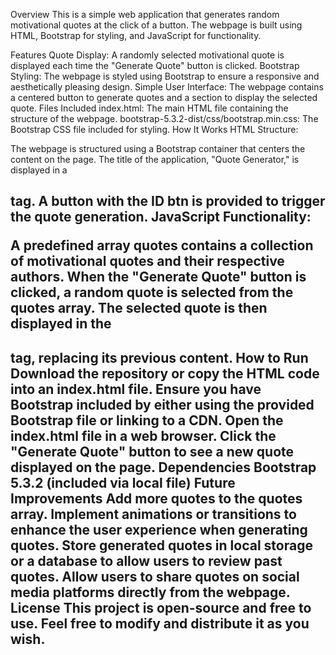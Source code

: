 Overview
This is a simple web application that generates random motivational quotes at the click of a button. The webpage is built using HTML, Bootstrap for styling, and JavaScript for functionality.

Features
Quote Display: A randomly selected motivational quote is displayed each time the "Generate Quote" button is clicked.
Bootstrap Styling: The webpage is styled using Bootstrap to ensure a responsive and aesthetically pleasing design.
Simple User Interface: The webpage contains a centered button to generate quotes and a section to display the selected quote.
Files Included
index.html: The main HTML file containing the structure of the webpage.
bootstrap-5.3.2-dist/css/bootstrap.min.css: The Bootstrap CSS file included for styling.
How It Works
HTML Structure:

The webpage is structured using a Bootstrap container that centers the content on the page.
The title of the application, "Quote Generator," is displayed in a <h2> tag.
A button with the ID btn is provided to trigger the quote generation.
JavaScript Functionality:

A predefined array quotes contains a collection of motivational quotes and their respective authors.
When the "Generate Quote" button is clicked, a random quote is selected from the quotes array.
The selected quote is then displayed in the <h2> tag, replacing its previous content.
How to Run
Download the repository or copy the HTML code into an index.html file.
Ensure you have Bootstrap included by either using the provided Bootstrap file or linking to a CDN.
Open the index.html file in a web browser.
Click the "Generate Quote" button to see a new quote displayed on the page.
Dependencies
Bootstrap 5.3.2 (included via local file)
Future Improvements
Add more quotes to the quotes array.
Implement animations or transitions to enhance the user experience when generating quotes.
Store generated quotes in local storage or a database to allow users to review past quotes.
Allow users to share quotes on social media platforms directly from the webpage.
License
This project is open-source and free to use. Feel free to modify and distribute it as you wish.